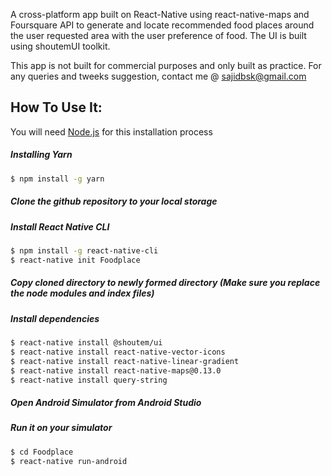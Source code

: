 A cross-platform app built on React-Native using react-native-maps and Foursquare API to generate and locate recommended food places around the user requested area with the user preference of food. The UI is built using shoutemUI toolkit.

This app is not built for commercial purposes and only built as practice. For any queries and tweeks suggestion, contact me @ sajidbsk@gmail.com

## How To Use It:

You will need [Node.js](https://nodejs.org/en/) for this installation process

##### Installing Yarn
```sh
$ npm install -g yarn
```
##### Clone the github repository to your local storage

##### Install React Native CLI 
```sh
$ npm install -g react-native-cli
$ react-native init Foodplace
```

##### Copy cloned directory to newly formed directory (Make sure you replace the node modules and index files)

##### Install dependencies
```sh
$ react-native install @shoutem/ui
$ react-native install react-native-vector-icons
$ react-native install react-native-linear-gradient
$ react-native install react-native-maps@0.13.0
$ react-native install query-string
```

##### Open Android Simulator from Android Studio

##### Run it on your simulator
```sh
$ cd Foodplace
$ react-native run-android
```
